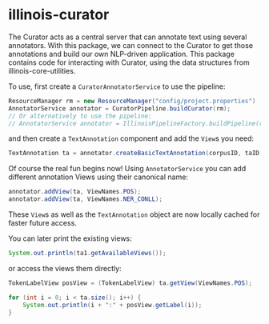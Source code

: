 # illinois-curator
The Curator acts as a central server that can annotate text using
several annotators. With this package, we can connect to the Curator to
get those annotations and build our own NLP-driven
application. This package contains code for interacting with Curator, using the data structures from illinois-core-utilities.


To use, first create a `CuratorAnnotatorService` to use the pipeline: 

```java 
ResourceManager rm = new ResourceManager("config/project.properties")
AnnotatorService annotator = CuratorPipeline.buildCurator(rm);
// Or alternatively to use the pipeline:
// AnnotatorService annotator = IllinoisPipelineFactory.buildPipeline(rm);
```

and then create a `TextAnnotation` component and add the `View`s you need:

```java 
TextAnnotation ta = annotator.createBasicTextAnnotation(corpusID, taID, "Some text that I want to process.");
```

Of course the real fun begins now! Using `AnnotatorService` you can add different annotation 
Views using their canonical name:

```java 
annotator.addView(ta, ViewNames.POS);
annotator.addView(ta, ViewNames.NER_CONLL);
```

These `View`s as well as the `TextAnnotation` object are now locally cached for faster future access.

You can later print the existing views: 

```java 
System.out.println(ta1.getAvailableViews());
```

or access the views them directly: 

```java 
TokenLabelView posView = (TokenLabelView) ta.getView(ViewNames.POS);

for (int i = 0; i < ta.size(); i++) {
    System.out.println(i + ":" + posView.getLabel(i));
}
```